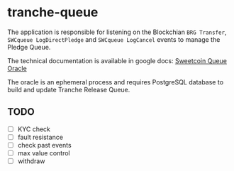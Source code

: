 # tranche-queue

The application is responsible for listening on the Blockchian `BRG Transfer`, `SWCqueue LogDirectPledge` and `SWCqueue LogCancel` events to manage the Pledge Queue.

The technical documentation is available in google docs: [Sweetcoin Queue Oracle](https://docs.google.com/document/d/1_aAedNVC8YngK_xD8qeP4_CGeBlGS2fMexu3S7ltnYk/)

The oracle is an ephemeral process and requires PostgreSQL database to build and update Tranche Release Queue.


## TODO

+ [ ] KYC check
+ [ ] fault resistance
+ [ ] check past events
+ [ ] max value control
+ [ ] withdraw
